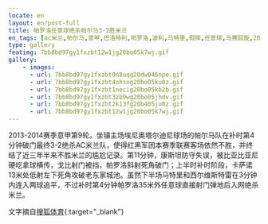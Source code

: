 ```yaml
---
locate: en
layout: en/post-full
title: 帕罗洛任意球绝杀帕尔马3-2胜米兰
en_tags: [ac米兰,帕尔马,意甲,巴洛特利,帕罗洛,波利,马特里,假摔,任意球,马赛回旋,2013-2014]
type: gallery
featimg: 7bb8bd97gy1fxzbt12w1jg20bo05k7wj.gif
gallery:
    - images:
      - url: 7bb8bd97gy1fxzbt0n8uqg20dw046npe.gif
      - url: 7bb8bd97gy1fxzbt4ohsog20bo05ku0z.gif
      - url: 7bb8bd97gy1fxzbt1necig20bo05kb2b.gif
      - url: 7bb8bd97gy1fxzbt3zb9wg20bo05jhdv.gif
      - url: 7bb8bd97gy1fxzbt2k13fg20b405ju0z.gif
      - url: 7bb8bd97gy1fxzbt12w1jg20bo05k7wj.gif
---
```


2013-2014赛季意甲第9轮。坐镇主场埃尼奥塔尔迪尼球场的帕尔马队在补时第4分钟破门最终3-2绝杀AC米兰队，使得红黑军团本赛季联赛客场依然不胜，并终结了近三年半来不胜米兰的尴尬记录。第11分钟，康斯坦防守失误，被比亚比亚尼硬吃拿球横传，戈比射门被挡，帕罗洛斜射死角破门；上半时补时阶段，卡萨诺13米处低射左下死角攻破老东家城池。虽然下半场马特里和西尔维斯特雷在3分钟内连入两球追平，不过补时第4分钟帕罗洛35米外任意球直接射门弹地后入网绝杀米兰。

文字摘自[搜狐体育](http://sports.sohu.com/20131027/n389014448.shtml){:target="_blank"}
　　